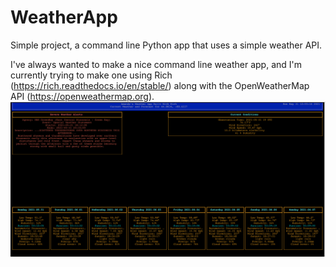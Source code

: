 # WeatherApp
Simple project, a command line Python app that uses a simple weather API.

I've always wanted to make a nice command line weather app, and I'm currently trying to make one using Rich (https://rich.readthedocs.io/en/stable/) 
along with the OpenWeatherMap API (https://openweathermap.org).
![A screenshot of my program](https://github.com/Amanda-Clark/WeatherApp/blob/master/screenshots/weather.png?raw=true)
